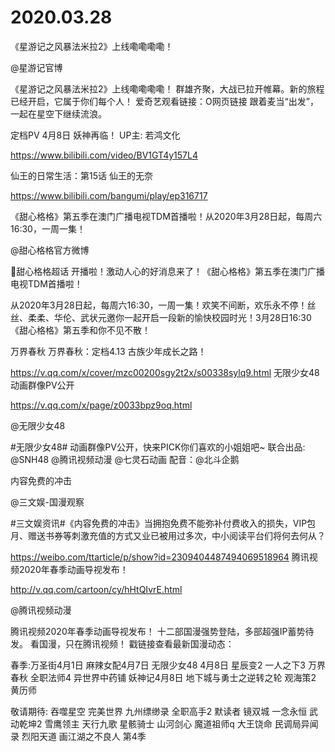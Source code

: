 # 2020.03.28


 《星游记之风暴法米拉2》上线嘞嘞嘞嘞！

@星游记官博   

《星游记之风暴法米拉2》上线嘞嘞嘞嘞！
群雄齐聚，大战已拉开帷幕。新的旅程已经开启，它属于你们每个人！
爱奇艺观看链接：O网页链接
跟着麦当“出发”，一起在星空下继续流浪。


定档PV 4月8日 妖神再临！ UP主: 若鸿文化

https://www.bilibili.com/video/BV1GT4y157L4


仙王的日常生活：第15话 仙王的无奈

https://www.bilibili.com/bangumi/play/ep316717


《甜心格格》第五季在澳门广播电视TDM首播啦！从2020年3月28日起，每周六16:30，一周一集！

@甜心格格官方微博                            

甜心格格超话 开播啦！激动人心的好消息来了！《甜心格格》第五季在澳门广播电视TDM首播啦！

从2020年3月28日起，每周六16:30，一周一集！欢笑不间断，欢乐永不停！丝丝、柔柔、华伦、武状元邀你一起开启一段新的愉快校园时光！3月28日16:30《甜心格格》第五季和你不见不散！


 万界春秋 万界春秋：定档4.13 古族少年成长之路！

https://v.qq.com/x/cover/mzc00200sgy2t2x/s00338sylq9.html
无限少女48  动画群像PV公开

https://v.qq.com/x/page/z0033bpz9oq.html

@无限少女48  

#无限少女48# 动画群像PV公开，快来PICK你们喜欢的小姐姐吧~
联合出品: @SNH48 @腾讯视频动漫 @七灵石动画
配音：@北斗企鹅


内容免费的冲击

@三文娱-国漫观察                            

#三文娱资讯#《内容免费的冲击》当拥抱免费不能弥补付费收入的损失，VIP包月、赠送书券等刺激充值的方式又业已被用过多次，中小阅读平台们将何去何从？

https://weibo.com/ttarticle/p/show?id=2309404487494069518964
腾讯视频2020年春季动画导视发布！

http://v.qq.com/cartoon/cy/hHtQIvrE.html

@腾讯视频动漫 

腾讯视频2020年春季动画导视发布！
十二部国漫强势登陆，多部超强IP蓄势待发。
看国漫，只在腾讯视频！
戳链接查看最新国漫动态：

春季:万圣街4月1日
麻辣女配4月7日
无限少女48 4月8日
星辰变2
一人之下3
万界春秋
全职法师4
异世界中药铺
妖神记4月8日
地下城与勇士之逆转之轮
观海策2
黄历师 
 
敬请期待:
吞噬星空
完美世界
九州缥缈录
全职高手2
默读者
镜双城
一念永恒
武动乾坤2
雪鹰领主
天行九歌
星骸骑士
山河剑心
魔道祖师q
大王饶命
民调局异闻录
烈阳天道
画江湖之不良人 第4季